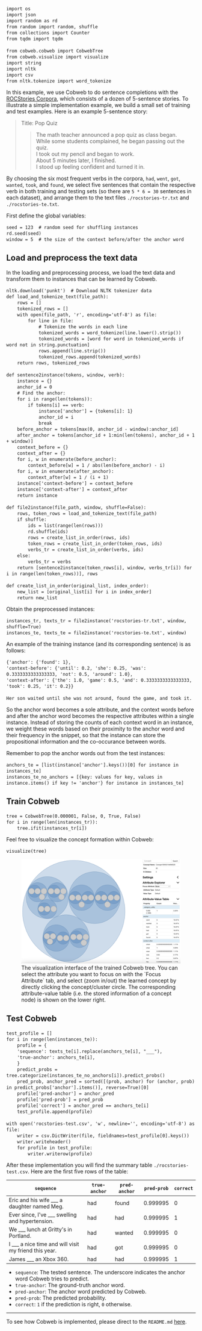     import os
    import json
    import random as rd
    from random import random, shuffle
    from collections import Counter
    from tqdm import tqdm

    from cobweb.cobweb import CobwebTree
    from cobweb.visualize import visualize
    import string
    import nltk
    import csv
    from nltk.tokenize import word_tokenize

In this example, we use Cobweb to do sentence completions with the [ROCStories Corpora](https://cs.rochester.edu/nlp/rocstories/), which consists of a dozen of 5-sentence stories. To illustrate a simple implementation example, we build a small set of training and test examples. Here is an example 5-sentence story:

> Title: Pop Quiz   
>> The math teacher announced a pop quiz as class began.    
>> While some students complained, he began passing out the quiz.   
>> I took out my pencil and began to work.  
>> About 5 minutes later, I finished.   
>> I stood up feeling confident and turned it in.

By choosing the six most frequent verbs in the corpora, `had`, `went`, `got`, `wanted`, `took`, and `found`, we select five sentences that contain the respective verb in both training and testing sets (so there are `5 * 6 = 30` sentences in each dataset), and arrange them to the text files `./rocstories-tr.txt` and `./rocstories-te.txt`.

First define the global variables:

    seed = 123  # random seed for shuffling instances
    rd.seed(seed)
    window = 5  # the size of the context before/after the anchor word

## Load and preprocess the text data

In the loading and preprocessing process, we load the text data and transform them to instances that can be learned by Cobweb.

    nltk.download('punkt')  # Download NLTK tokenizer data
    def load_and_tokenize_text(file_path):
        rows = []
        tokenized_rows = []
        with open(file_path, 'r', encoding='utf-8') as file:
            for line in file:
                # Tokenize the words in each line
                tokenized_words = word_tokenize(line.lower().strip())
                tokenized_words = [word for word in tokenized_words if word not in string.punctuation]
                rows.append(line.strip())
                tokenized_rows.append(tokenized_words)
        return rows, tokenized_rows

    def sentence2instance(tokens, window, verb):
        instance = {}
        anchor_id = 0
        # Find the anchor:
        for i in range(len(tokens)):
            if tokens[i] == verb:
                instance['anchor'] = {tokens[i]: 1}
                anchor_id = i
                break
        before_anchor = tokens[max(0, anchor_id - window):anchor_id]
        after_anchor = tokens[anchor_id + 1:min(len(tokens), anchor_id + 1 + window)]
        context_before = {}
        context_after = {}
        for i, w in enumerate(before_anchor):
            context_before[w] = 1 / abs(len(before_anchor) - i)
        for i, w in enumerate(after_anchor):
            context_after[w] = 1 / (i + 1)
        instance['context-before'] = context_before
        instance['context-after'] = context_after
        return instance

    def file2instance(file_path, window, shuffle=False):
        rows, token_rows = load_and_tokenize_text(file_path)
        if shuffle:
            ids = list(range(len(rows)))
            rd.shuffle(ids)
            rows = create_list_in_order(rows, ids)
            token_rows = create_list_in_order(token_rows, ids)
            verbs_tr = create_list_in_order(verbs, ids)
        else:
            verbs_tr = verbs
        return [sentence2instance(token_rows[i], window, verbs_tr[i]) for i in range(len(token_rows))], rows

    def create_list_in_order(original_list, index_order):
        new_list = [original_list[i] for i in index_order]
        return new_list

Obtain the preprocessed instances:

    instances_tr, texts_tr = file2instance('rocstories-tr.txt', window, shuffle=True)
    instances_te, texts_te = file2instance('rocstories-te.txt', window)

An example of the training instance (and its corresponding sentence) is as follows:

    {'anchor': {'found': 1}, 
    'context-before': {'until': 0.2, 'she': 0.25, 'was': 0.3333333333333333, 'not': 0.5, 'around': 1.0},
    'context-after': {'the': 1.0, 'game': 0.5, 'and': 0.3333333333333333, 'took': 0.25, 'it': 0.2}}

    Her son waited until she was not around, found the game, and took it.

So the anchor word becomes a sole attribute, and the context words before and after the anchor word becomes the respective attributes within a single instance. Instead of storing the counts of each context word in an instance, we weight these words based on their proximity to the anchor word and their frequency in the snippet, so that the instance can store the propositional information and the co-occurance between words.

Remember to pop the anchor words out from the test instances:

    anchors_te = [list(instance['anchor'].keys())[0] for instance in instances_te]
    instances_te_no_anchors = [{key: values for key, values in instance.items() if key != 'anchor'} for instance in instances_te]


## Train Cobweb

    tree = CobwebTree(0.000001, False, 0, True, False)
    for i in range(len(instances_tr)):
        tree.ifit(instances_tr[i])

Feel free to visualize the concept formation within Cobweb:

    visualize(tree)

<figure>
    <img src="./viz-example.png"
         alt="Visualization of concept formation">
    <figcaption>The visualization interface of the trained Cobweb tree. You can select the attribute you want to focus on with the `Focus Attribute` tab, and select (zoom in/out) the learned concept by directly clicking the concept/cluster circle. The corresponding attribute-value table (i.e. the stored information of a concept node) is shown on the lower right. </figcaption>
</figure>

## Test Cobweb

    test_profile = []
    for i in range(len(instances_te)):
        profile = {
        'sequence': texts_te[i].replace(anchors_te[i], "___"),
        'true-anchor': anchors_te[i],
        }
        predict_probs = tree.categorize(instances_te_no_anchors[i]).predict_probs()
        pred_prob, anchor_pred = sorted([(prob, anchor) for (anchor, prob) in predict_probs['anchor'].items()], reverse=True)[0]
        profile['pred-anchor'] = anchor_pred
        profile['pred-prob'] = pred_prob
        profile['correct'] = anchor_pred == anchors_te[i]
        test_profile.append(profile)

    with open('rocstories-test.csv', 'w', newline='', encoding='utf-8') as file:
        writer = csv.DictWriter(file, fieldnames=test_profile[0].keys())
        writer.writeheader()
        for profile in test_profile:
            writer.writerow(profile)

After these implementation you will find the summary table `./rocstories-test.csv`. Here are the first five rows of the table:

|`sequence` |`true-anchor`  |`pred-anchor`  |`pred-prob`    |`correct`|
|----------|----------|----------|----------|----------|
Eric and his wife ___ a daughter named Meg. |had |  found   | 0.999995  | 0|
Ever since, I've ___ swelling and hypertension. | had   | had   | 0.999995  | 1|
We ___ lunch at Gritty's in Portland.   | had   | wanted    | 0.999995 |    0|
I ___ a nice time and will visit my friend this year.   | had   |got    |0.999995   |0|
James ___ an Xbox 360.  |had|   had |0.999995|  1|

* `sequence`: The tested sentence. The underscore indicates the anchor word Cobweb tries to predict.
* `true-anchor`: The ground-truth anchor word.
* `pred-anchor`: The anchor word predicted by Cobweb.
* `pred-prob`: The predicted probability.
* `correct`: `1` if the prediction is right, `0` otherwise.

----------------------
To see how Cobweb is implemented, please direct to the `README.md` [here](https://github.com/Teachable-AI-Lab/cobweb).


